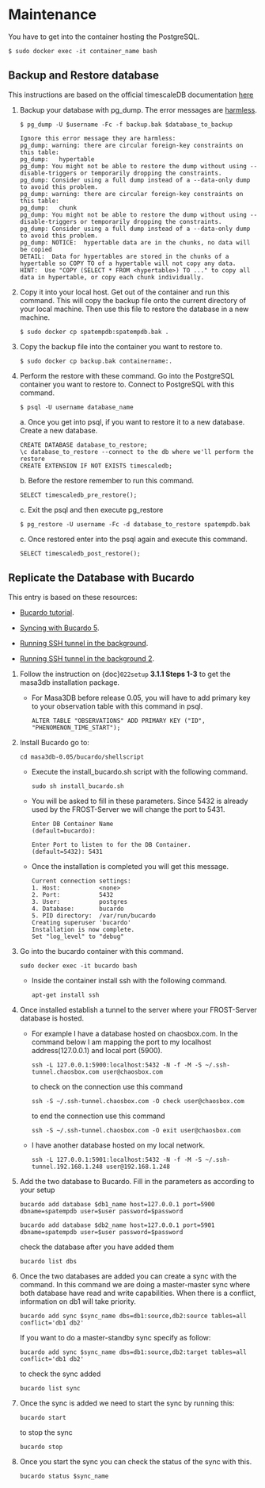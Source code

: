 # Maintenance
You have to get into the container hosting the PostgreSQL.

    $ sudo docker exec -it container_name bash

## Backup and Restore database
This instructions are based on the official timescaleDB documentation [here](https://docs.timescale.com/latest/using-timescaledb/backup)

1. Backup your database with pg_dump. The error messages are [harmless](https://github.com/timescale/timescaledb/issues/1581).
    ```
    $ pg_dump -U $username -Fc -f backup.bak $database_to_backup
    ```
    ```
    Ignore this error message they are harmless:
    pg_dump: warning: there are circular foreign-key constraints on this table:
    pg_dump:   hypertable
    pg_dump: You might not be able to restore the dump without using --disable-triggers or temporarily dropping the constraints.
    pg_dump: Consider using a full dump instead of a --data-only dump to avoid this problem.
    pg_dump: warning: there are circular foreign-key constraints on this table:
    pg_dump:   chunk
    pg_dump: You might not be able to restore the dump without using --disable-triggers or temporarily dropping the constraints.
    pg_dump: Consider using a full dump instead of a --data-only dump to avoid this problem.
    pg_dump: NOTICE:  hypertable data are in the chunks, no data will be copied
    DETAIL:  Data for hypertables are stored in the chunks of a hypertable so COPY TO of a hypertable will not copy any data.
    HINT:  Use "COPY (SELECT * FROM <hypertable>) TO ..." to copy all data in hypertable, or copy each chunk individually.
    ```
2. Copy it into your local host. Get out of the container and run this command. This will copy the backup file onto the current directory of your local machine. Then use this file to restore the database in a new machine.
    ```
    $ sudo docker cp spatempdb:spatempdb.bak .
    ```

3. Copy the backup file into the container you want to restore to.
    ```
    $ sudo docker cp backup.bak containername:.
    ```

4. Perform the restore with these command. Go into the PostgreSQL container you want to restore to. Connect to PostgreSQL with this command.
    ```
    $ psql -U username database_name
    ```

    a. Once you get into psql, if you want to restore it to a new database. Create a new database.
    ```
    CREATE DATABASE database_to_restore;
    \c database_to_restore --connect to the db where we'll perform the restore
    CREATE EXTENSION IF NOT EXISTS timescaledb;
    ```

    b. Before the restore remember to run this command.
    ```
    SELECT timescaledb_pre_restore();
    ```

    c. Exit the psql and then execute pg_restore
    ```
    $ pg_restore -U username -Fc -d database_to_restore spatempdb.bak
    ```

    c. Once restored enter into the psql again and execute this command.
    ```
    SELECT timescaledb_post_restore();
    ```
## Replicate the Database with Bucardo
This entry is based on these resources:

- <a href="https://bucardo.org/Bucardo/pgbench_example" target="_blank">Bucardo tutorial</a>.

- <a href="https://www.endpoint.com/blog/2014/06/bucardo-5-multimaster-postgres-released/" target="_blank">Syncing with Bucardo 5</a>.

- <a href="https://mpharrigan.com/2016/05/17/background-ssh.html" target="_blank">Running SSH tunnel in the background</a>.

- <a href="https://notepad2.blogspot.com/2012/11/run-ssh-tunnel-in-background.html" target="_blank">Running SSH tunnel in the background 2</a>.

1. Follow the instruction on {doc}`022setup` **3.1.1 Steps 1-3** to get the masa3db installation package.
    - For Masa3DB before release 0.05, you will have to add primary key to your observation table with this command in psql.
      ```
      ALTER TABLE "OBSERVATIONS" ADD PRIMARY KEY ("ID", "PHENOMENON_TIME_START");
      ```

2. Install Bucardo go to:
    ```
    cd masa3db-0.05/bucardo/shellscript
    ```
    - Execute the install_bucardo.sh script with the following command.
      ```
      sudo sh install_bucardo.sh
      ```
    - You will be asked to fill in these parameters. Since 5432 is already used by the FROST-Server we will change the port to 5431.
      ```
      Enter DB Container Name
      (default=bucardo):

      Enter Port to listen to for the DB Container.
      (default=5432): 5431
      ```
    - Once the installation is completed you will get this message.
      ```
      Current connection settings:
      1. Host:           <none>
      2. Port:           5432
      3. User:           postgres
      4. Database:       bucardo
      5. PID directory:  /var/run/bucardo
      Creating superuser 'bucardo'
      Installation is now complete.
      Set "log_level" to "debug"
      ```
3. Go into the bucardo container with this command.
    ```
    sudo docker exec -it bucardo bash
    ```
    - Inside the container install ssh with the following command.
      ```
      apt-get install ssh
      ```
4. Once installed establish a tunnel to the server where your FROST-Server database is hosted.
    - For example I have a database hosted on chaosbox.com. In the command below I am mapping the port to my localhost address(127.0.0.1) and local port (5900).
      ```
      ssh -L 127.0.0.1:5900:localhost:5432 -N -f -M -S ~/.ssh-tunnel.chaosbox.com user@chaosbox.com
      ```
      to check on the connection use this command
      ```
      ssh -S ~/.ssh-tunnel.chaosbox.com -O check user@chaosbox.com
      ```
      to end the connection use this command
      ```
      ssh -S ~/.ssh-tunnel.chaosbox.com -O exit user@chaosbox.com
      ```
    - I have another database hosted on my local network.
      ```
      ssh -L 127.0.0.1:5901:localhost:5432 -N -f -M -S ~/.ssh-tunnel.192.168.1.248 user@192.168.1.248
      ```
5. Add the two database to Bucardo. Fill in the parameters as according to your setup
    ```
    bucardo add database $db1_name host=127.0.0.1 port=5900 dbname=spatempdb user=$user password=$password
    ```
    ```
    bucardo add database $db2_name host=127.0.0.1 port=5901 dbname=spatempdb user=$user password=$password
    ```
    check the database after you have added them
    ```
    bucardo list dbs
    ```
6. Once the two databases are added you can create a sync with the command. In this command we are doing a master-master sync where both database have read and write capabilities. When there is a conflict, information on db1 will take priority.
    ```
    bucardo add sync $sync_name dbs=db1:source,db2:source tables=all conflict='db1 db2'
    ```
    If you want to do a master-standby sync specify as follow:
    ```
    bucardo add sync $sync_name dbs=db1:source,db2:target tables=all conflict='db1 db2'
    ```
    to check the sync added
    ```
    bucardo list sync
    ```
7. Once the sync is added we need to start the sync by running this:
    ```
    bucardo start
    ```
    to stop the sync
    ```
    bucardo stop
    ```
8. Once you start the sync you can check the status of the sync with this.
    ```
    bucardo status $sync_name
    ```
